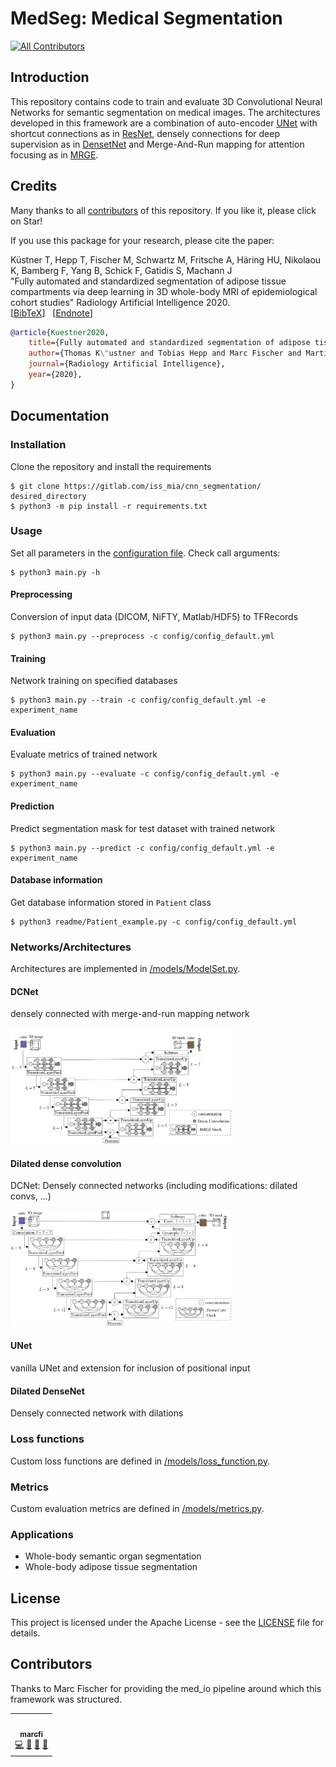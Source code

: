 # MedSeg: Medical Segmentation
<!-- ALL-CONTRIBUTORS-BADGE:START - Do not remove or modify this section -->
[![All Contributors](https://img.shields.io/badge/all_contributors-1-orange.svg?style=flat-square)](#contributors-)
<!-- ALL-CONTRIBUTORS-BADGE:END -->

## Introduction
This repository contains code to train and evaluate 3D Convolutional Neural Networks for semantic segmentation on medical images.
The architectures developed in this framework are a combination of auto-encoder [UNet](https://arxiv.org/abs/1505.04597) with shortcut connections as in [ResNet](https://arxiv.org/abs/1512.03385), densely connections for deep supervision as in [DensetNet](https://arxiv.org/abs/1608.06993) and Merge-And-Run mapping for attention focusing as in [MRGE](https://arxiv.org/abs/1611.07718).

## Credits
Many thanks to all [contributors](##Contributors) of this repository. If you like it, please click on Star!<br/>

If you use this package for your research, please cite the paper:<br/>

Küstner T, Hepp T, Fischer M, Schwartz M, Fritsche A, Häring HU, Nikolaou K, Bamberg F, Yang B, Schick F, Gatidis S, Machann J <br/>
"Fully automated and standardized segmentation of adipose tissue compartments via deep learning in 3D whole-body MRI of epidemiological cohort studies" Radiology Artificial Intelligence 2020.<br/>
[[BibTeX](readme/kuestner_ryai2020.bib)]&nbsp;&nbsp;&nbsp;[[Endnote](readme/kuestner_ryai2020.ris)] 

```bibtex
@article{Kuestner2020,
    title={Fully automated and standardized segmentation of adipose tissue compartments via deep learning in 3D whole-body MRI of epidemiological cohort studies},
    author={Thomas K\"ustner and Tobias Hepp and Marc Fischer and Martin Schwartz and Andreas Fritsche and Hans-Ulrich Häring and Konstantin Nikolaou and Fabian Bamberg and Bin Yang and Fritz Schick and Sergios Gatidis and J\"urgen Machann},
    journal={Radiology Artificial Intelligence},
    year={2020},
}
```

## Documentation

### Installation
Clone the repository and install the requirements
```shell
$ git clone https://gitlab.com/iss_mia/cnn_segmentation/ desired_directory
$ python3 -m pip install -r requirements.txt
```

### Usage
Set all parameters in the [configuration file](./config/config_default.yaml). Check call arguments:
```shell
$ python3 main.py -h 
```

#### Preprocessing
Conversion of input data (DICOM, NiFTY, Matlab/HDF5) to TFRecords
```shell
$ python3 main.py --preprocess -c config/config_default.yml
```

#### Training
Network training on specified databases
```shell
$ python3 main.py --train -c config/config_default.yml -e experiment_name
```

#### Evaluation
Evaluate metrics of trained network
```shell
$ python3 main.py --evaluate -c config/config_default.yml -e experiment_name
```

#### Prediction
Predict segmentation mask for test dataset with trained network
```shell
$ python3 main.py --predict -c config/config_default.yml -e experiment_name
```

#### Database information
Get database information stored in `Patient` class
```shell
$ python3 readme/Patient_example.py -c config/config_default.yml
```

### Networks/Architectures 
Architectures are implemented in [/models/ModelSet.py](./models/ModelSet.py).

#### DCNet
densely connected with merge-and-run mapping network

<img src=readme/MRGE.png width="70%"></img>

#### Dilated dense convolution
DCNet: Densely connected networks (including modifications: dilated convs, ...)

<img src=readme/dilatedDense.png width="70%"></img>

#### UNet
vanilla UNet and extension for inclusion of positional input

#### Dilated DenseNet
Densely connected network with dilations

### Loss functions
Custom loss functions are defined in [/models/loss_function.py](./models/loss_function.py).

### Metrics
Custom evaluation metrics are defined in [/models/metrics.py](./models/metrics.py).

### Applications
- Whole-body semantic organ segmentation
- Whole-body adipose tissue segmentation

## License
This project is licensed under the Apache License - see the [LICENSE](LICENSE) file for details.

## Contributors 
Thanks to Marc Fischer for providing the med_io pipeline around which this framework was structured.  

<!-- ALL-CONTRIBUTORS-LIST:START - Do not remove or modify this section -->
<!-- prettier-ignore-start -->
<!-- markdownlint-disable -->
<table>
  <tr>
    <td align="center"><a href="https://github.com/marcfi"><img src="https://avatars2.githubusercontent.com/u/48595245?v=4" width="100px;" alt=""/><br /><sub><b>marcfi</b></sub></a><br /><a href="https://github.com/lab-midas/med_segmentation/commits?author=marcfi" title="Code">💻</a> <a href="#ideas-marcfi" title="Ideas, Planning, & Feedback">🤔</a> <a href="#maintenance-marcfi" title="Maintenance">🚧</a> <a href="#tool-marcfi" title="Tools">🔧</a></td>
  </tr>
</table>

<!-- markdownlint-enable -->
<!-- prettier-ignore-end -->
<!-- ALL-CONTRIBUTORS-LIST:END -->
